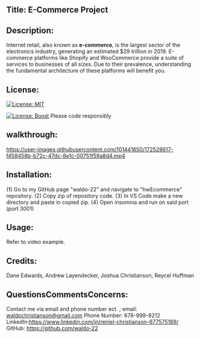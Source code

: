 ## Title: E-Commerce Project
## Description:
Internet retail, also known as **e-commerce**, is the largest sector of the electronics industry, generating an estimated $29 trillion in 2019. E-commerce platforms like Shopify and WooCommerce provide a suite of services to businesses of all sizes. Due to their prevalence, understanding the fundamental architecture of these platforms will benefit you.
## License:
[![License: MIT](https://img.shields.io/badge/License-MIT-yellow.svg)](https://opensource.org/licenses/MIT)


[![License: Boost](https://img.shields.io/badge/License-Boost_1.0-lightblue.svg)](https://www.boost.org/LICENSE_1_0.txt)
Please code responsibly
## walkthrough:
https://user-images.githubusercontent.com/101441650/172528617-f458458b-b72c-47dc-8e1c-00751f59a8d4.mp4
## Installation:
(1) Go to my GitHub page "waldo-22" and navigate to "hwEcommerce" repository. (2) Copy zip of repository code. (3) In VS Code make a new directory and paste in copied zip. (4) Open insomnia and run on said port (port 3001)
## Usage:
Refer to video example.
## Credits:
Dane Edwards, Andrew Layendecker, Joshua Christianson, Reycel Huffman
## QuestionsCommentsConcerns:
Contact me via email and phone number ect. ; email: waldochristianson@gmail.com Phone Number: 678-999-8212 LinkedIn:https://www.linkedin.com/in/reniel-christianson-677575189/ GitHub: https://github.com/waldo-22
